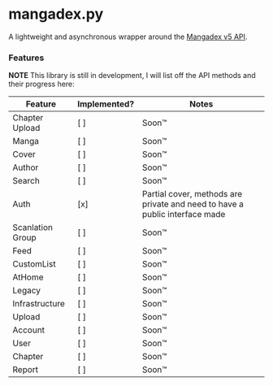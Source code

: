 # mangadex.py

A lightweight and asynchronous wrapper around the [Mangadex v5 API](https://api.mangadex.org/docs.html).

### Features
**NOTE** This library is still in development, I will list off the API methods and their progress here:

| Feature          | Implemented? | Notes                                                                       |
| ---------------- | ------------ | --------------------------------------------------------------------------- |
| Chapter Upload   | [ ]          | Soon:tm:                                                                    |
| Manga            | [ ]          | Soon:tm:                                                                    |
| Cover            | [ ]          | Soon:tm:                                                                    |
| Author           | [ ]          | Soon:tm:                                                                    |
| Search           | [ ]          | Soon:tm:                                                                    |
| Auth             | [x]          | Partial cover, methods are private and need to have a public interface made |
| Scanlation Group | [ ]          | Soon:tm:                                                                    |
| Feed             | [ ]          | Soon:tm:                                                                    |
| CustomList       | [ ]          | Soon:tm:                                                                    |
| AtHome           | [ ]          | Soon:tm:                                                                    |
| Legacy           | [ ]          | Soon:tm:                                                                    |
| Infrastructure   | [ ]          | Soon:tm:                                                                    |
| Upload           | [ ]          | Soon:tm:                                                                    |
| Account          | [ ]          | Soon:tm:                                                                    |
| User             | [ ]          | Soon:tm:                                                                    |
| Chapter          | [ ]          | Soon:tm:                                                                    |
| Report           | [ ]          | Soon:tm:                                                                    |
